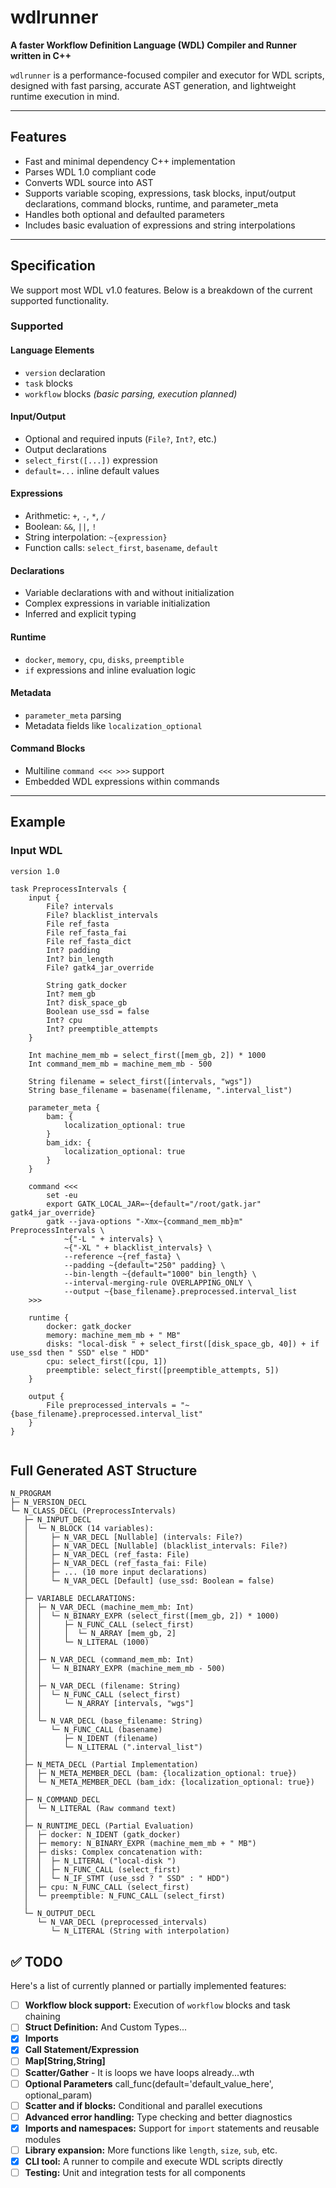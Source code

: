 # wdlrunner

**A faster Workflow Definition Language (WDL) Compiler and Runner written in C++**

`wdlrunner` is a performance-focused compiler and executor for WDL scripts, designed with fast parsing, accurate AST generation, and lightweight runtime execution in mind.

---

## Features

- Fast and minimal dependency C++ implementation
- Parses WDL 1.0 compliant code
- Converts WDL source into AST
- Supports variable scoping, expressions, task blocks, input/output declarations, command blocks, runtime, and parameter_meta
- Handles both optional and defaulted parameters
- Includes basic evaluation of expressions and string interpolations

---

## Specification

We support most WDL v1.0 features. Below is a breakdown of the current supported functionality.

### Supported

#### Language Elements
- `version` declaration
- `task` blocks
- `workflow` blocks *(basic parsing, execution planned)*

#### Input/Output
- Optional and required inputs (`File?`, `Int?`, etc.)
- Output declarations
- `select_first([...])` expression
- `default=...` inline default values

#### Expressions
- Arithmetic: `+`, `-`, `*`, `/`
- Boolean: `&&`, `||`, `!`
- String interpolation: `~{expression}`
- Function calls: `select_first`, `basename`, `default`

#### Declarations
- Variable declarations with and without initialization
- Complex expressions in variable initialization
- Inferred and explicit typing

#### Runtime
- `docker`, `memory`, `cpu`, `disks`, `preemptible`
- `if` expressions and inline evaluation logic

#### Metadata
- `parameter_meta` parsing
- Metadata fields like `localization_optional`

#### Command Blocks
- Multiline `command <<< >>>` support
- Embedded WDL expressions within commands

---

## Example

### Input WDL

```wdl
version 1.0

task PreprocessIntervals {
    input {
        File? intervals
        File? blacklist_intervals
        File ref_fasta
        File ref_fasta_fai
        File ref_fasta_dict
        Int? padding
        Int? bin_length
        File? gatk4_jar_override

        String gatk_docker
        Int? mem_gb
        Int? disk_space_gb
        Boolean use_ssd = false
        Int? cpu
        Int? preemptible_attempts
    }

    Int machine_mem_mb = select_first([mem_gb, 2]) * 1000
    Int command_mem_mb = machine_mem_mb - 500

    String filename = select_first([intervals, "wgs"])
    String base_filename = basename(filename, ".interval_list")

    parameter_meta {
        bam: {
            localization_optional: true
        }
        bam_idx: {
            localization_optional: true
        }
    }

    command <<< 
        set -eu
        export GATK_LOCAL_JAR=~{default="/root/gatk.jar" gatk4_jar_override}
        gatk --java-options "-Xmx~{command_mem_mb}m" PreprocessIntervals \
            ~{"-L " + intervals} \
            ~{"-XL " + blacklist_intervals} \
            --reference ~{ref_fasta} \
            --padding ~{default="250" padding} \
            --bin-length ~{default="1000" bin_length} \
            --interval-merging-rule OVERLAPPING_ONLY \
            --output ~{base_filename}.preprocessed.interval_list
    >>>

    runtime {
        docker: gatk_docker
        memory: machine_mem_mb + " MB"
        disks: "local-disk " + select_first([disk_space_gb, 40]) + if use_ssd then " SSD" else " HDD"
        cpu: select_first([cpu, 1])
        preemptible: select_first([preemptible_attempts, 5])
    }

    output {
        File preprocessed_intervals = "~{base_filename}.preprocessed.interval_list"
    }
}


```


## Full Generated AST Structure

```plaintext
N_PROGRAM
├─ N_VERSION_DECL 
└─ N_CLASS_DECL (PreprocessIntervals)
   ├─ N_INPUT_DECL
   │  └─ N_BLOCK (14 variables):
   │     ├─ N_VAR_DECL [Nullable] (intervals: File?)
   │     ├─ N_VAR_DECL [Nullable] (blacklist_intervals: File?)
   │     ├─ N_VAR_DECL (ref_fasta: File)
   │     ├─ N_VAR_DECL (ref_fasta_fai: File)
   │     ├─ ... (10 more input declarations)
   │     └─ N_VAR_DECL [Default] (use_ssd: Boolean = false)
   │
   ├─ VARIABLE DECLARATIONS:
   │  ├─ N_VAR_DECL (machine_mem_mb: Int)
   │  │  └─ N_BINARY_EXPR (select_first([mem_gb, 2]) * 1000)
   │  │     ├─ N_FUNC_CALL (select_first)
   │  │     │  └─ N_ARRAY [mem_gb, 2]
   │  │     └─ N_LITERAL (1000)
   │  │
   │  ├─ N_VAR_DECL (command_mem_mb: Int)
   │  │  └─ N_BINARY_EXPR (machine_mem_mb - 500)
   │  │
   │  ├─ N_VAR_DECL (filename: String)
   │  │  └─ N_FUNC_CALL (select_first)
   │  │     └─ N_ARRAY [intervals, "wgs"]
   │  │
   │  └─ N_VAR_DECL (base_filename: String)
   │     └─ N_FUNC_CALL (basename)
   │        ├─ N_IDENT (filename)
   │        └─ N_LITERAL (".interval_list")
   │
   ├─ N_META_DECL (Partial Implementation)
   │  ├─ N_META_MEMBER_DECL (bam: {localization_optional: true})
   │  └─ N_META_MEMBER_DECL (bam_idx: {localization_optional: true})
   │
   ├─ N_COMMAND_DECL
   │  └─ N_LITERAL (Raw command text)
   │
   ├─ N_RUNTIME_DECL (Partial Evaluation)
   │  ├─ docker: N_IDENT (gatk_docker)
   │  ├─ memory: N_BINARY_EXPR (machine_mem_mb + " MB")
   │  ├─ disks: Complex concatenation with:
   │  │  ├─ N_LITERAL ("local-disk ")
   │  │  ├─ N_FUNC_CALL (select_first)
   │  │  └─ N_IF_STMT (use_ssd ? " SSD" : " HDD")
   │  ├─ cpu: N_FUNC_CALL (select_first)
   │  └─ preemptible: N_FUNC_CALL (select_first)
   │
   └─ N_OUTPUT_DECL
      └─ N_VAR_DECL (preprocessed_intervals)
         └─ N_LITERAL (String with interpolation)

```

## ✅ TODO

Here's a list of currently planned or partially implemented features:

- [ ] **Workflow block support:** Execution of `workflow` blocks and task chaining
- [ ] **Struct Definition:** And Custom Types...
- [x] **Imports**
- [x] **Call Statement/Expression**
- [ ] **Map[String,String]**
- [ ] **Scatter/Gather** - It is loops we have loops already...wth
- [ ] **Optional Parameters** call_func(default='default_value_here', optional_param)
- [ ] **Scatter and if blocks:** Conditional and parallel executions
- [ ] **Advanced error handling:** Type checking and better diagnostics
- [x] **Imports and namespaces:** Support for `import` statements and reusable modules
- [ ] **Library expansion:** More functions like `length`, `size`, `sub`, etc.
- [x] **CLI tool:** A runner to compile and execute WDL scripts directly
- [ ] **Testing:** Unit and integration tests for all components
